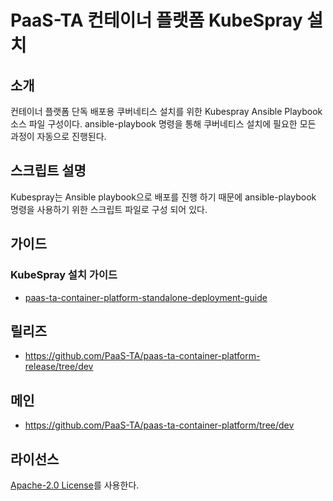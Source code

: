 # PaaS-TA 컨테이너 플랫폼 KubeSpray 설치 
## 소개

컨테이너 플랫폼 단독 배포용 쿠버네티스 설치를 위한 Kubespray Ansible Playbook 소스 파일 구성이다. ansible-playbook 명령을 통해 쿠버네티스 설치에 필요한 모든 과정이 자동으로 진행된다.

## 스크립트 설명 
Kubespray는 Ansible playbook으로 배포를 진행 하기 때문에 ansible-playbook 명령을 사용하기 위한 스크립트 파일로 구성 되어 있다.

## 가이드	
### KubeSpray 설치 가이드	
- [paas-ta-container-platform-standalone-deployment-guide](https://github.com/PaaS-TA/paas-ta-container-platform/blob/dev/install-guide/standalone/paas-ta-container-platform-standalone-deployment-guide-v1.0.md)	

## 릴리즈	
- https://github.com/PaaS-TA/paas-ta-container-platform-release/tree/dev	

## 메인
- https://github.com/PaaS-TA/paas-ta-container-platform/tree/dev

## 라이선스
[Apache-2.0 License](http://www.apache.org/licenses/LICENSE-2.0)를 사용한다.
